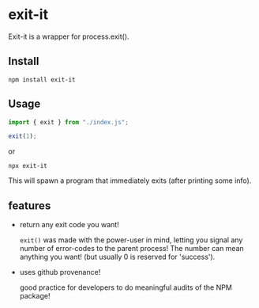 # exit-it

Exit-it is a wrapper for process.exit().

## Install

    npm install exit-it

## Usage

```js
import { exit } from "./index.js";

exit(1);
```

or

    npx exit-it

This will spawn a program that immediately exits (after printing some info).

## features

- return any exit code you want!

    `exit()` was made with the power-user in mind, letting you signal any number of error-codes to the parent process! The number can mean anything you want! (but usually 0 is reserved for 'success').

- uses github provenance!

    good practice for developers to do meaningful audits of the NPM package!
